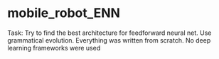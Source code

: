 # mobile_robot_ENN
Task: Try to find the best architecture for feedforward neural net. Use grammatical evolution.
Everything was written from scratch. No deep learning frameworks were used
